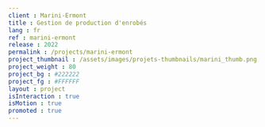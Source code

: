 ```yaml
---
client : Marini-Ermont
title : Gestion de production d'enrobés
lang : fr
ref : marini-ermont
release : 2022
permalink : /projects/marini-ermont
project_thumbnail : /assets/images/projets-thumbnails/marini_thumb.png
project_weight : 80
project_bg : #222222
project_fg : #FFFFFF
layout : project
isInteraction : true
isMotion : true
promoted : true
---
```

